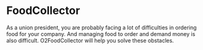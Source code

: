 # FoodCollector
As a union president, you are probably facing a lot of difficulties in ordering food for your company. And managing food to order and demand money is also difficult. O2FoodCollector will help you solve these obstacles.
